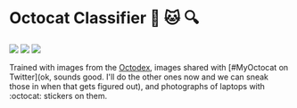 # Octocat Classifier :octopus: :cat: :mag:

![](https://img.shields.io/badge/build-passing-brightgreen) ![](https://img.shields.io/badge/coverage-90%25-green) ![](https://img.shields.io/badge/dependencies-up%20to%20date-brightgreen)

Trained with images from the [Octodex](), images shared with [#MyOctocat on Twitter](ok, sounds good. I'll do the other ones now and we can sneak those in when that gets figured out), and photographs of laptops with :octocat: stickers on them.
